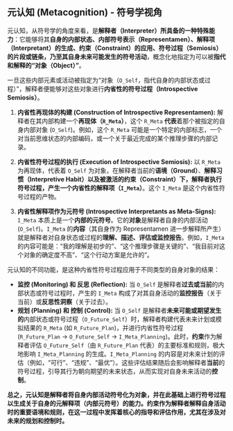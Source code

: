 ## 元认知 (Metacognition) - 符号学视角

元认知，从符号学的角度来看，是**解释者（Interpreter）所具备的一种特殊能力**：它能够将其**自身的内部状态、内部符号表示（Representamen）、解释项（Interpretant）的生成、约束（Constraint）的应用、符号过程（Semiosis）的片段或链条，乃至其自身未来可能发生的符号活动**，概念化地指定为可以被**指代和解释的“对象（Object）”**。

一旦这些内部元素或活动被指定为“对象（`O_Self`，指代自身的内部状态或过程）”，解释者便能够对这些对象进行**内省性的符号过程（Introspective Semiosis）**。

1.  **内省性再现体的构建 (Construction of Introspective Representamen):** 解释者在其内部构建一个**再现体（`R_Meta`）**，这个 `R_Meta` **代表**着那个被指定的自身内部对象 (`O_Self`)。例如，这个 `R_Meta` 可能是一个特定的内部标志，一个对当前思维状态的内部编码，或一个关于最近完成的某个推理步骤的内部记录。

2.  **内省性符号过程的执行 (Execution of Introspective Semiosis):** 以 `R_Meta` 为再现体，代表着 `O_Self` 为对象，在解释者当前的**语境（Ground）**、**解释习惯（Interpretive Habit）**以及被激活的**约束（Constraint）**下，解释者执行符号过程，产生一个**内省性的解释项（`I_Meta`）**。这个 `I_Meta` 是这个内省性符号过程的产物。

3.  **内省性解释项作为元符号 (Introspective Interpretants as Meta-Signs):** `I_Meta` 本质上是一个**内部的元符号**。它的**对象**是解释者自身的内部活动 (`O_Self`)。`I_Meta` 的**内容**（其自身作为 Representamen 进一步解释所产生）就是解释者对自身状态或过程的**理解、描述、评估或监控报告**。例如，`I_Meta` 的内容可能是：“我的理解是初步的”、“这个推理步骤是关键的”、“我目前对这个对象的确定度不高”、“这个行动方案是允许的”。

元认知的不同功能，是这种内省性符号过程应用于不同类型的自身对象的结果：

* **监控 (Monitoring) 和 反思 (Reflection):** 当 `O_Self` 是解释者**过去或当前**的内部状态或符号过程时，产生的 `I_Meta` 构成了对其自身活动的**监控报告**（关于当前）或**反思性洞察**（关于过去）。
* **规划 (Planning) 和 控制 (Control):** 当 `O_Self` 是解释者**未来可能或期望发生的**内部状态或符号过程（`O_Future_Self`）时，解释者构建代表未来计划或模拟结果的 `R_Meta` (如 `R_Future_Plan`)，并进行内省性符号过程 (`R_Future_Plan` -> `O_Future_Self` -> `I_Meta_Planning`)。此时，**约束**作为解释者评估 `O_Future_Self`（由 `R_Future_Plan` 代表）的主要标准和规则，极大地影响 `I_Meta_Planning` 的生成。`I_Meta_Planning` 的内容是对未来计划的评估（例如，“可行”、“违规”、“最优”）。这些评估结果随后会影响解释者**当前**的符号过程，引导其行为朝向期望的未来状态，从而实现对自身未来活动的**控制**。

**总之，元认知是解释者将自身内部活动符号化为对象，并在此基础上进行符号过程以生成关于自身的元解释项（内部元符号）的能力。约束作为解释者解释自身活动时的重要语境和规则，在这一过程中发挥着核心的指导和评估作用，尤其在涉及对未来的规划和控制时。**
